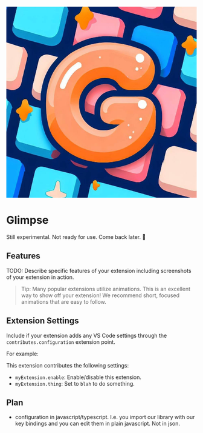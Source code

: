 ![glimpse-logo](icon.jpeg)

# Glimpse

Still experimental. Not ready for use.
Come back later. 👀

## Features

TODO: Describe specific features of your extension including screenshots of your extension in action.

> Tip: Many popular extensions utilize animations. This is an excellent way to show off your extension! We recommend short, focused animations that are easy to follow.

## Extension Settings

Include if your extension adds any VS Code settings through the `contributes.configuration` extension point.

For example:

This extension contributes the following settings:

* `myExtension.enable`: Enable/disable this extension.
* `myExtension.thing`: Set to `blah` to do something.

## Plan

- configuration in javascript/typescript. I.e. you import our library with our key bindings and you can edit them in plain javascript. Not in json.
